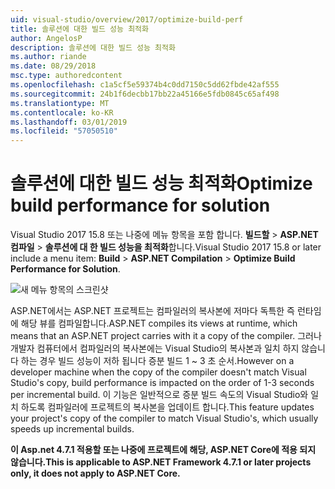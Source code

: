 ```yaml
---
uid: visual-studio/overview/2017/optimize-build-perf
title: 솔루션에 대한 빌드 성능 최적화
author: AngelosP
description: 솔루션에 대한 빌드 성능 최적화
ms.author: riande
ms.date: 08/29/2018
msc.type: authoredcontent
ms.openlocfilehash: c1a5cf5e59374b4c0dd7150c5dd62fbde42af555
ms.sourcegitcommit: 24b1f6decbb17bb22a45166e5fdb0845c65af498
ms.translationtype: MT
ms.contentlocale: ko-KR
ms.lasthandoff: 03/01/2019
ms.locfileid: "57050510"
---
```

# <a name="optimize-build-performance-for-solution"></a><span data-ttu-id="377ac-103">솔루션에 대한 빌드 성능 최적화</span><span class="sxs-lookup"><span data-stu-id="377ac-103">Optimize build performance for solution</span></span>

<span data-ttu-id="377ac-104">Visual Studio 2017 15.8 또는 나중에 메뉴 항목을 포함 합니다. **빌드할** > **ASP.NET 컴파일** > **솔루션에 대 한 빌드 성능을 최적화**합니다.</span><span class="sxs-lookup"><span data-stu-id="377ac-104">Visual Studio 2017 15.8 or later include a menu item: **Build** > **ASP.NET Compilation** > **Optimize Build Performance for Solution**.</span></span>

![새 메뉴 항목의 스크린샷](optimize-build-perf/_static/optimize-build-performance-for-solution.png)

<span data-ttu-id="377ac-106">ASP.NET에서는 ASP.NET 프로젝트는 컴파일러의 복사본에 저마다 독특한 즉 런타임에 해당 뷰를 컴파일합니다.</span><span class="sxs-lookup"><span data-stu-id="377ac-106">ASP.NET compiles its views at runtime, which means that an ASP.NET project carries with it a copy of the compiler.</span></span> <span data-ttu-id="377ac-107">그러나 개발자 컴퓨터에서 컴파일러의 복사본에는 Visual Studio의 복사본과 일치 하지 않습니다 하는 경우 빌드 성능이 저하 됩니다 증분 빌드 1 ~ 3 초 순서.</span><span class="sxs-lookup"><span data-stu-id="377ac-107">However on a developer machine when the copy of the compiler doesn't match Visual Studio's copy, build performance is impacted on the order of 1-3 seconds per incremental build.</span></span> <span data-ttu-id="377ac-108">이 기능은 일반적으로 증분 빌드 속도의 Visual Studio와 일치 하도록 컴파일러에 프로젝트의 복사본을 업데이트 합니다.</span><span class="sxs-lookup"><span data-stu-id="377ac-108">This feature updates your project's copy of the compiler to match Visual Studio's, which usually speeds up incremental builds.</span></span>

<span data-ttu-id="377ac-109">**이 Asp.net 4.7.1 적용할 또는 나중에 프로젝트에 해당, ASP.NET Core에 적용 되지 않습니다.**</span><span class="sxs-lookup"><span data-stu-id="377ac-109">**This is applicable to ASP.NET Framework 4.7.1 or later projects only, it does not apply to ASP.NET Core.**</span></span>
